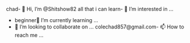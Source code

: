chad- 👋 Hi, I’m @Shitshow82
all that i can learn- 👀 I’m interested in ...
- beginner🌱 I’m currently learning ...
- 💞️ I’m looking to collaborate on ...
colechad857@gmail.com- 📫 How to reach me ...

<!---
Shitshow82/Shitshow82 is a ✨ special ✨ repository because its `README.md` (this file) appears on your GitHub profile.
You can click the Preview link to take a look at your changes.
--->
